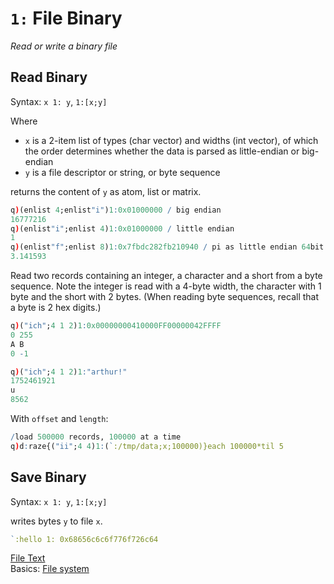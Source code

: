 # `1:` File Binary 



_Read or write a binary file_


## Read Binary

Syntax: `x 1: y`, `1:[x;y]`

Where 

-   `x` is a 2-item list of types (char vector) and widths (int vector), of which the order determines whether the data is parsed as little-endian or big-endian
-   `y` is a file descriptor or string, or byte sequence

returns the content of `y` as atom, list or matrix.

```q
q)(enlist 4;enlist"i")1:0x01000000 / big endian
16777216
q)(enlist"i";enlist 4)1:0x01000000 / little endian
1
q)(enlist"f";enlist 8)1:0x7fbdc282fb210940 / pi as little endian 64bit float
3.141593
```

Read two records containing an integer, a character and a short from a byte sequence. Note the integer is read with a 4-byte width, the character with 1 byte and the short with 2 bytes. (When reading byte sequences, recall that a byte is 2 hex digits.)

```q
q)("ich";4 1 2)1:0x00000000410000FF00000042FFFF
0 255
A B
0 -1

q)("ich";4 1 2)1:"arthur!"
1752461921
u
8562
```

With `offset` and `length`:

```q
/load 500000 records, 100000 at a time
q)d:raze{("ii";4 4)1:(`:/tmp/data;x;100000)}each 100000*til 5
```


## Save Binary

Syntax: `x 1: y`, `1:[x;y]`

writes bytes `y` to file `x`.

```q
`:hello 1: 0x68656c6c6f776f726c64
```


<i class="far fa-hand-point-right"></i>
[File Text](file-text.md)  
Basics: [File system](../basics/files.md)
